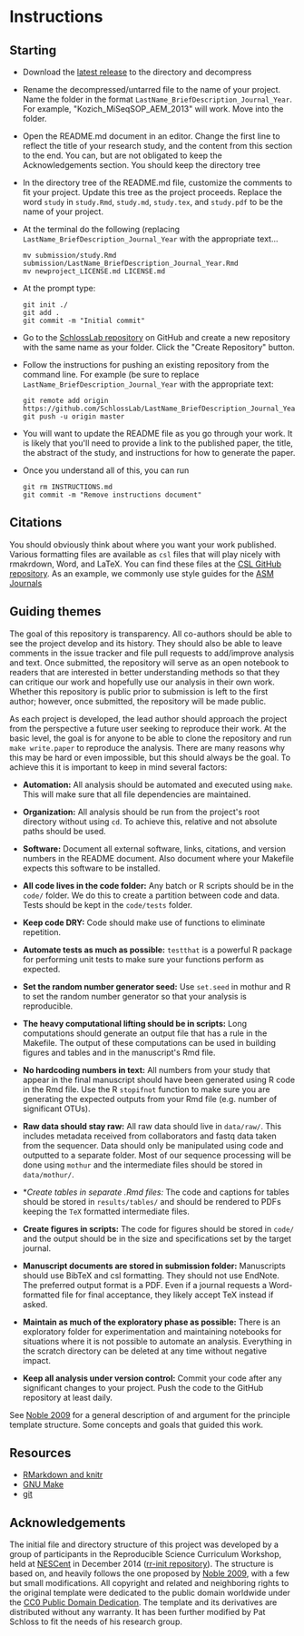 Instructions
==========

Starting
--------
* Download the [latest release](https://github.com/SchlossLab/new_project/releases/latest)
to the directory and decompress

* Rename the decompressed/untarred file to the name of your project. Name the
folder in the format `LastName_BriefDescription_Journal_Year`. For example,
"Kozich_MiSeqSOP_AEM_2013" will work. Move into the folder.

* Open the README.md document in an editor. Change the first line to
reflect the title of your research study, and the content from this section to
the end. You can, but are not obligated to keep the Acknowledgements section.
You should keep the directory tree

* In the directory tree of the README.md file, customize the comments to fit
your project. Update this tree as the project proceeds. Replace the word `study`
in `study.Rmd`, `study.md`, `study.tex`, and `study.pdf` to be the name of your project.

* At the terminal do the following (replacing `LastName_BriefDescription_Journal_Year`
with the appropriate text...

  ```
  mv submission/study.Rmd submission/LastName_BriefDescription_Journal_Year.Rmd
  mv newproject_LICENSE.md LICENSE.md
  ```

* At the prompt type:

  ```
  git init ./
  git add .
  git commit -m "Initial commit"
  ```

* Go to the [SchlossLab repository](https://github.com/schlosslab) on GitHub and
create a new repository with the same name as your folder. Click the "Create
Repository" button.
* Follow the instructions for pushing an existing repository from the command
line. For example (be sure to replace `LastName_BriefDescription_Journal_Year`
with the appropriate text:

  ```
  git remote add origin https://github.com/SchlossLab/LastName_BriefDescription_Journal_Year.git
  git push -u origin master
  ```

* You will want to update the README file as you go through your work. It is
likely that you'll need to provide a link to the published paper, the title, the abstract of the study, and instructions for how to generate the paper.

* Once you understand all of this, you can run

  ```
  git rm INSTRUCTIONS.md
  git commit -m "Remove instructions document"
	```

Citations
----------------------

You should obviously think about where you want your work published. Various formatting files are available as `csl` files that will play nicely with rmakrdown, Word, and LaTeX. You can find these files at the [CSL GitHub repository](https://github.com/citation-style-language/styles). As an example, we commonly use style guides for the [ASM Journals](https://github.com/citation-style-language/styles/search?q=asm&type=Code&utf8=✓)



Guiding themes
----------------------

The goal of this repository is transparency. All co-authors should be able to see the project develop and its history. They should also be able to leave comments in the issue tracker and file pull requests to add/improve analysis and  text. Once submitted, the repository will serve as an open notebook to readers that are interested in better understanding methods so that they can critique our work and hopefully use our analysis in their own work. Whether this repository is public prior to submission is left to the first author; however, once submitted, the repository will be made public.

As each project is developed, the lead author should approach the project from the perspective a future user seeking to reproduce their work. At the basic level, the goal is for anyone to be able to clone the repository and run `make write.paper` to reproduce the analysis. There are many reasons why this may be hard or even impossible, but this should always be the goal. To achieve this it is important to keep in mind several factors:

* **Automation:** All analysis should be automated and executed using `make`. This will make sure that all file dependencies are maintained.

* **Organization:** All analysis should be run from the project's root directory without using `cd`. To achieve this, relative and not absolute paths should be used.

* **Software:** Document all external software, links, citations, and version numbers in the README document. Also document where your Makefile expects this software to be installed.

* **All code lives in the code folder:** Any batch or R scripts should be in the `code/` folder. We do this to create a partition between code and data. Tests should be kept in the `code/tests` folder.

* **Keep code DRY:** Code should make use of functions to eliminate repetition.

* **Automate tests as much as possible:** `testthat` is a powerful R package for performing unit tests to make sure your functions perform as expected.

* **Set the random number generator seed:** Use `set.seed` in mothur and R to set the random number generator so that your analysis is reproducible.

* **The heavy computational lifting should be in scripts:** Long computations should generate an output file that has a rule in the Makefile. The output of these computations can be used in building figures and tables and in the manuscript's Rmd file.

* **No hardcoding numbers in text:** All numbers from your study that appear in the final manuscript should have been generated using R code in the Rmd file. Use the R `stopifnot` function to make sure you are generating the expected outputs from your Rmd file (e.g. number of significant OTUs).

* **Raw data should stay raw:** All raw data should live in `data/raw/`. This includes metadata received from collaborators and fastq data taken from the sequencer. Data should only be manipulated using code and outputted to a separate folder. Most of our sequence processing will be done using `mothur` and the intermediate files should be stored in `data/mothur/`.

* **Create tables in separate *.Rmd files:** The code and captions for tables should be stored in `results/tables/` and should be rendered to PDFs keeping the `TeX` formatted intermediate files.

* **Create figures in scripts:** The code for figures should be stored in `code/` and the output should be in the size and specifications set by the target journal.

* **Manuscript documents are stored in submission folder:** Manuscripts should use BibTeX and csl formatting. They should not use EndNote. The preferred output format is a PDF. Even if a journal requests a Word-formatted file for final acceptance, they likely accept TeX instead if asked.

* **Maintain as much of the exploratory phase as possible:** There is an exploratory folder for experimentation and maintaining notebooks for situations where it is not possible to automate an analysis. Everything in the scratch directory can be deleted at any time without negative impact.

* **Keep all analysis under version control:** Commit your code after any significant changes to your project. Push the code to the GitHub repository at least daily.


See [Noble 2009] for a general description of and argument for the principle template structure. Some concepts and goals that guided this work.


Resources
---------

* [RMarkdown and knitr](http://rmarkdown.rstudio.com)
* [GNU Make](http://swcarpentry.github.io/make-novice/)
* [git](http://swcarpentry.github.io/git-novice/)



Acknowledgements
----------------

The initial file and directory structure of this project was developed by a group of participants in the Reproducible Science Curriculum Workshop, held at [NESCent] in December 2014 ([rr-init repository]). The structure is based on, and heavily follows the one proposed by [Noble 2009], with a few but small modifications. All copyright and related and neighboring rights to the original template were dedicated to the public domain worldwide under the [CC0 Public Domain Dedication]. The template and its derivatives are distributed without any warranty. It has been further modified by Pat Schloss to fit the needs of his research group.

[rr-init repository]: https://github.com/Reproducible-Science-Curriculum/rr-init
[latest release]: https://github.com/Reproducible-Science-Curriculum/rr-init/releases/latest
[NESCent]: http://nescent.org
[Noble 2009]: http://dx.doi.org/10.1371/journal.pcbi.1000424
[CC0 Public Domain Dedication]: http://creativecommons.org/publicdomain/zero/1.0/
